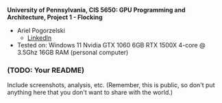 **University of Pennsylvania, CIS 5650: GPU Programming and Architecture,
Project 1 - Flocking**

* Ariel Pogorzelski
  * [LinkedIn](https://www.linkedin.com/in/ariel-pogorzelski/)
* Tested on: Windows 11 Nvidia GTX 1060 6GB RTX 1500X 4-core @ 3.5Ghz 16GB RAM (personal computer)

### (TODO: Your README)

Include screenshots, analysis, etc. (Remember, this is public, so don't put
anything here that you don't want to share with the world.)
